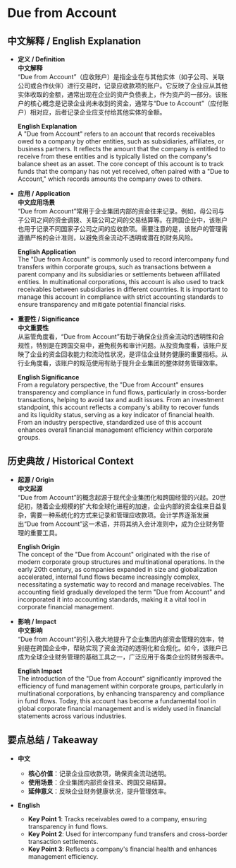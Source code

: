 # Due from Account

## 中文解释 / English Explanation

* **定义 / Definition**  
  **中文解释**  
  “Due from Account”（应收账户）是指企业在与其他实体（如子公司、关联公司或合作伙伴）进行交易时，记录应收款项的账户。它反映了企业应从其他实体收取的金额，通常出现在企业的资产负债表上，作为资产的一部分。该账户的核心概念是记录企业尚未收到的资金，通常与“Due to Account”（应付账户）相对应，后者记录企业应支付给其他实体的金额。  

  **English Explanation**  
  A "Due from Account" refers to an account that records receivables owed to a company by other entities, such as subsidiaries, affiliates, or business partners. It reflects the amount that the company is entitled to receive from these entities and is typically listed on the company's balance sheet as an asset. The core concept of this account is to track funds that the company has not yet received, often paired with a "Due to Account," which records amounts the company owes to others.

* **应用 / Application**  
  **中文应用场景**  
  “Due from Account”常用于企业集团内部的资金往来记录。例如，母公司与子公司之间的资金调拨、关联公司之间的交易结算等。在跨国企业中，该账户也用于记录不同国家子公司之间的应收款项。需要注意的是，该账户的管理需遵循严格的会计准则，以避免资金流动不透明或潜在的财务风险。  

  **English Application**  
  The "Due from Account" is commonly used to record intercompany fund transfers within corporate groups, such as transactions between a parent company and its subsidiaries or settlements between affiliated entities. In multinational corporations, this account is also used to track receivables between subsidiaries in different countries. It is important to manage this account in compliance with strict accounting standards to ensure transparency and mitigate potential financial risks.

* **重要性 / Significance**  
  **中文重要性**  
  从监管角度看，“Due from Account”有助于确保企业资金流动的透明性和合规性，特别是在跨国交易中，避免税务和审计问题。从投资角度看，该账户反映了企业的资金回收能力和流动性状况，是评估企业财务健康的重要指标。从行业角度看，该账户的规范使用有助于提升企业集团的整体财务管理效率。  

  **English Significance**  
  From a regulatory perspective, the "Due from Account" ensures transparency and compliance in fund flows, particularly in cross-border transactions, helping to avoid tax and audit issues. From an investment standpoint, this account reflects a company's ability to recover funds and its liquidity status, serving as a key indicator of financial health. From an industry perspective, standardized use of this account enhances overall financial management efficiency within corporate groups.

## 历史典故 / Historical Context

* **起源 / Origin**  
  **中文起源**  
  “Due from Account”的概念起源于现代企业集团化和跨国经营的兴起。20世纪初，随着企业规模的扩大和全球化进程的加速，企业内部的资金往来日益复杂，需要一种系统化的方式来记录和管理应收款项。会计学界逐渐发展出“Due from Account”这一术语，并将其纳入会计准则中，成为企业财务管理的重要工具。  

  **English Origin**  
  The concept of the "Due from Account" originated with the rise of modern corporate group structures and multinational operations. In the early 20th century, as companies expanded in size and globalization accelerated, internal fund flows became increasingly complex, necessitating a systematic way to record and manage receivables. The accounting field gradually developed the term "Due from Account" and incorporated it into accounting standards, making it a vital tool in corporate financial management.

* **影响 / Impact**  
  **中文影响**  
  “Due from Account”的引入极大地提升了企业集团内部资金管理的效率，特别是在跨国企业中，帮助实现了资金流动的透明化和合规化。如今，该账户已成为全球企业财务管理的基础工具之一，广泛应用于各类企业的财务报表中。  

  **English Impact**  
  The introduction of the "Due from Account" significantly improved the efficiency of fund management within corporate groups, particularly in multinational corporations, by enhancing transparency and compliance in fund flows. Today, this account has become a fundamental tool in global corporate financial management and is widely used in financial statements across various industries.

## 要点总结 / Takeaway

* **中文**  
  - **核心价值**：记录企业应收款项，确保资金流动透明。  
  - **使用场景**：企业集团内部资金往来、跨国交易结算。  
  - **延伸意义**：反映企业财务健康状况，提升管理效率。  

* **English**  
  - **Key Point 1**: Tracks receivables owed to a company, ensuring transparency in fund flows.  
  - **Key Point 2**: Used for intercompany fund transfers and cross-border transaction settlements.  
  - **Key Point 3**: Reflects a company's financial health and enhances management efficiency.